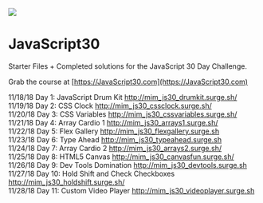 ![](https://javascript30.com/images/JS3-social-share.png)

# JavaScript30

Starter Files + Completed solutions for the JavaScript 30 Day Challenge.

Grab the course at [https://JavaScript30.com](https://JavaScript30.com)

11/18/18 Day 1: JavaScript Drum Kit http://mim_js30_drumkit.surge.sh/ <br>
11/19/18 Day 2: CSS Clock http://mim_js30_cssclock.surge.sh/ <br>
11/20/18 Day 3: CSS Variables http://mim_js30_cssvariables.surge.sh/ <br>
11/21/18 Day 4: Array Cardio 1 http://mim_js30_arrays1.surge.sh/ <br>
11/22/18 Day 5: Flex Gallery http://mim_js30_flexgallery.surge.sh <br>
11/23/18 Day 6: Type Ahead http://mim_js30_typeahead.surge.sh <br>
11/24/18 Day 7: Array Cardio 2 http://mim_js30_arrays2.surge.sh/ <br>
11/25/18 Day 8: HTML5 Canvas http://mim_js30_canvasfun.surge.sh/ <br>
11/26/18 Day 9: Dev Tools Domination http://mim_js30_devtools.surge.sh <br>
11/27/18 Day 10: Hold Shift and Check Checkboxes http://mim_js30_holdshift.surge.sh/ <br>
11/28/18 Day 11: Custom Video Player http://mim_js30_videoplayer.surge.sh <br>

